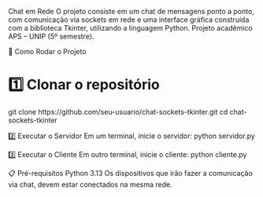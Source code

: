 Chat em Rede 
O projeto consiste em um chat de mensagens ponto a ponto, com comunicação via sockets em rede e uma interface gráfica construída com a biblioteca Tkinter, utilizando a linguagem Python. Projeto acadêmico APS – UNIP (5º semestre).

🚀 Como Rodar o Projeto

<h1>1️⃣ Clonar o repositório</h1>
git clone https://github.com/seu-usuario/chat-sockets-tkinter.git
cd chat-sockets-tkinter

2️⃣ Executar o Servidor
Em um terminal, inicie o servidor:
python servidor.py

3️⃣ Executar o Cliente
Em outro terminal, inicie o cliente:
python cliente.py

📋 Pré-requisitos
Python 3.13
Os dispositivos que irão fazer a comunicação via chat, devem estar conectados na mesma rede.

